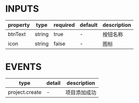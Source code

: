 [//]: # "business-bricks/ci/add-project-btn.ts"

# INPUTS

| property | type   | required | default | description |
| -------- | ------ | -------- | ------- | ----------- |
| btnText  | string | true     | -       | 按钮名称    |
| icon     | string | false    | -       | 图标        |

# EVENTS

| type           | detail | description  |
| -------------- | ------ | ------------ |
| project.create | -      | 项目添加成功 |
